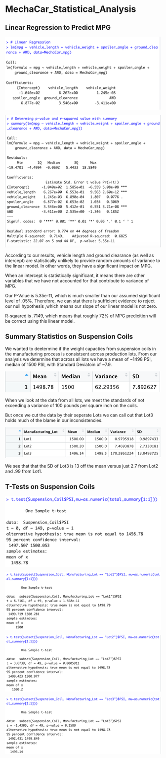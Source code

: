 # MechaCar_Statistical_Analysis

## Linear Regression to Predict MPG

![](/images/linear_reg.png)

![](/images/summary_lin_reg.png)

According to our results, vehicle length and ground clearance (as well as intercept) are statistically unlikely to provide random amounts of variance to the linear model. In other words, they have a significant impact on MPG. 

When an intercept is statistically significant, it means there are other variables that we have not accounted for that contribute to variance of MPG. 

Our P-Value is 5.35e-11, which is much smaller than our assumed significant level of .05%. Therefore, we can stat there is sufficient evidence to reject our null hypothesis ,which means our slope of our linear model is not zero. 

R-sqaared is .7149, which means that roughly 72% of MPG predicition will be correct using this linear model. 

## Summary Statistics on Suspension Coils 

We wanted to deetermine if the weight capacties from suspension coils in the manufacturing process is consistsent across production lots. From our analysis we determine that across all lots we have a mean of ~1498 PSI, median of 1500 PSI, with Standard Deviatoin of ~7.9. 

![](/images/total_summary.png)

When we look at the data from all lots, we meet the standards of not exceeding a variance of 100 pounds per square inch on the coils. 

But once we cut the data by their seperate Lots we can call out that Lot3 holds much of the blame in our inconsistencies. 

![](/images/lot_summary.png)

We see that that the SD of Lot3 is 13 off the mean versus just 2.7 from Lot2 and .99 from Lot1. 


## T-Tests on Suspension Coils

![](/images/all_lots.png)


![](images/Lot1.png)

![](images/Lot2.png)

![](images/Lot3.png)
